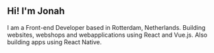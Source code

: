 ## Hi! I'm Jonah
I am a Front-end Developer based in Rotterdam, Netherlands. Building websites, webshops and webapplications using React and Vue.js. Also building apps using React Native.

<!---
jonahkalkman/jonahkalkman is a ✨ special ✨ repository because its `README.md` (this file) appears on your GitHub profile.
You can click the Preview link to take a look at your changes.
--->
